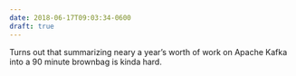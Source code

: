 ```yaml
---
date: 2018-06-17T09:03:34-0600
draft: true
---
```




Turns out that summarizing neary a year’s worth of work on Apache Kafka into a 90 minute brownbag is kinda hard.



